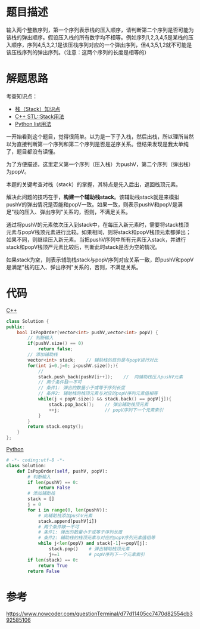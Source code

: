 # 题目描述

输入两个整数序列，第一个序列表示栈的压入顺序，请判断第二个序列是否可能为该栈的弹出顺序。假设压入栈的所有数字均不相等。例如序列1,2,3,4,5是某栈的压入顺序，序列4,5,3,2,1是该压栈序列对应的一个弹出序列，但4,3,5,1,2就不可能是该压栈序列的弹出序列。（注意：这两个序列的长度是相等的）

# 解题思路

考查知识点：

- [栈（Stack）知识点](https://github.com/amusi/coding-note/blob/master/Coding%20Interviews/07_QueueWithTwoStacks/QueueStack.md)
- [C++ STL::Stack用法](http://www.cplusplus.com/reference/stack/stack/)
- [Python list用法](https://docs.python.org/3.8/c-api/list.html)

一开始看到这个题目，觉得很简单。以为是一下子入栈，然后出栈，所以理所当然以为直接判断第一个序列和第二个序列是否是逆序关系。但结果发现是我太单纯了，题目都没有读懂。

为了方便描述，这里定义第一个序列（压入栈）为pushV，第二个序列（弹出栈）为popV。

本题的关键考查对栈（stack）的掌握，其特点是先入后出，返回栈顶元素。

解决此问题的技巧在于，**构建一个辅助栈stack**。该辅助栈stack就是来模拟pushV的弹出情况是否能和popV一致。如果一致，则表示pushV和popV是满足"栈的压入、弹出序列"关系的，否则，不满足关系。

通过将pushV的元素依次压入到stack中，在每压入新元素时，需要将stack栈顶元素与popV栈顶元素进行比较。如果相同，则将stack和popV栈顶元素都弹出；如果不同，则继续压入新元素。当把pushV序列中所有元素压入stack，并进行stack和popV栈顶严元素比较后，判断此时stack是否为空的情况。

如果stack为空，则表示辅助栈stack与popV序列对应关系一致，即pushV和popV是满足"栈的压入、弹出序列"关系的，否则，不满足关系。



# 代码

[C++](StackPushPopOrder.cpp)

```c++
class Solution {
public:
    bool IsPopOrder(vector<int> pushV,vector<int> popV) {
        // 判断输入
        if(pushV.size() == 0)
            return false;
        // 添加辅助栈
        vector<int> stack;    // 辅助栈的目的是与popV进行对比
        for(int i=0,j=0; i<pushV.size();){
            // 
            stack.push_back(pushV[i++]);    //  向辅助栈压入pushV元素
            // 两个条件缺一不可
            // 条件1: 弹出的数量小于或等于序列长度
            // 条件2: 辅助栈的栈顶元素与对应的popV序列元素值相等
            while(j < popV.size() && stack.back() == popV[j]){
                stack.pop_back();    // 弹出辅助栈顶元素
                ++j;                 // popV序列下一个元素索引
            }
        }
        return stack.empty();
    }
};
```

[Python](StackPushPopOrder.py)

```python
# -*- coding:utf-8 -*-
class Solution:
    def IsPopOrder(self, pushV, popV):
        # 判断输入
        if len(pushV) == 0:
            return False
        # 添加辅助栈
        stack = []
        j = 0
        for i in range(0, len(pushV)):
            # 向辅助栈添加pushV元素
            stack.append(pushV[i])
            # 两个条件缺一不可
            # 条件1: 弹出的数量小于或等于序列长度
            # 条件2: 辅助栈的栈顶元素与对应的popV序列元素值相等
            while j<len(popV) and stack[-1]==popV[j]:
                stack.pop()    # 弹出辅助栈顶元素
                j+=1           # popV序列下一个元素索引
        if len(stack) == 0:
            return True
        return False
```

# 参考

https://www.nowcoder.com/questionTerminal/d77d11405cc7470d82554cb392585106